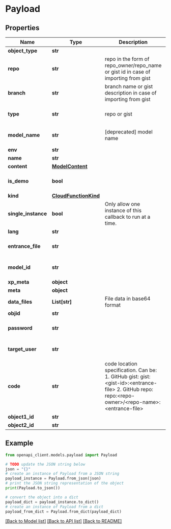 # Payload


## Properties

Name | Type | Description | Notes
------------ | ------------- | ------------- | -------------
**object_type** | **str** |  | 
**repo** | **str** | repo in the form of repo_owner/repo_name or gist id in case of importing from gist | [optional] [default to '']
**branch** | **str** | branch name or gist description in case of importing from gist | [optional] [default to '']
**type** | **str** | repo or gist | [optional] [default to 'local']
**model_name** | **str** | [deprecated] model name | [optional] [default to '']
**env** | **str** |  | [optional] 
**name** | **str** |  | 
**content** | [**ModelContent**](ModelContent.md) |  | [optional] 
**is_demo** | **bool** |  | [optional] [default to False]
**kind** | [**CloudFunctionKind**](CloudFunctionKind.md) |  | [optional] 
**single_instance** | **bool** | Only allow one instance of this callback to run at a time. | [optional] [default to True]
**lang** | **str** |  | 
**entrance_file** | **str** |  | [optional] [default to '']
**model_id** | **str** |  | [optional] [default to '']
**xp_meta** | **object** |  | [optional] 
**meta** | **object** |  | [optional] 
**data_files** | **List[str]** | File data in base64 format | [optional] 
**objid** | **str** |  | 
**password** | **str** |  | [optional] [default to '']
**target_user** | **str** |  | [optional] [default to '']
**code** | **str** | code location specification. Can be: 1. GitHub gist: gist:&lt;gist-id&gt;:&lt;entrance-file&gt; 2. GitHub repo: repo:&lt;repo-owner&gt;/&lt;repo-name&gt;:&lt;entrance-file&gt; | 
**object1_id** | **str** |  | 
**object2_id** | **str** |  | 

## Example

```python
from openapi_client.models.payload import Payload

# TODO update the JSON string below
json = "{}"
# create an instance of Payload from a JSON string
payload_instance = Payload.from_json(json)
# print the JSON string representation of the object
print(Payload.to_json())

# convert the object into a dict
payload_dict = payload_instance.to_dict()
# create an instance of Payload from a dict
payload_from_dict = Payload.from_dict(payload_dict)
```
[[Back to Model list]](../README.md#documentation-for-models) [[Back to API list]](../README.md#documentation-for-api-endpoints) [[Back to README]](../README.md)


